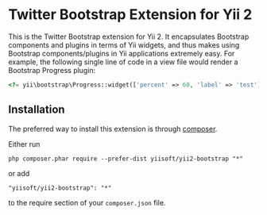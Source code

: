 Twitter Bootstrap Extension for Yii 2
=====================================

This is the Twitter Bootstrap extension for Yii 2. It encapsulates Bootstrap components
and plugins in terms of Yii widgets, and thus makes using Bootstrap components/plugins
in Yii applications extremely easy. For example, the following
single line of code in a view file would render a Bootstrap Progress plugin:

```php
<?= yii\bootstrap\Progress::widget(['percent' => 60, 'label' => 'test']) ?>
```


Installation
------------

The preferred way to install this extension is through [composer](http://getcomposer.org/download/).

Either run

```
php composer.phar require --prefer-dist yiisoft/yii2-bootstrap "*"
```

or add

```
"yiisoft/yii2-bootstrap": "*"
```

to the require section of your `composer.json` file.

